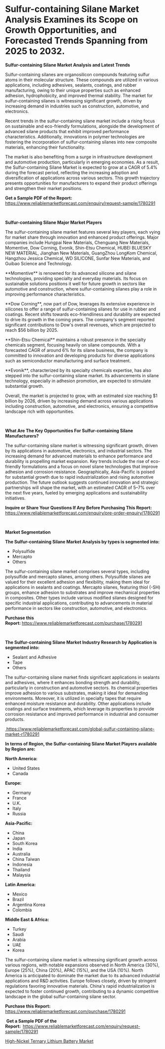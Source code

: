 <p><h1>Sulfur-containing Silane Market Analysis Examines its Scope on Growth Opportunities, and Forecasted Trends Spanning from 2025 to 2032.</h1></p><p><strong>Sulfur-containing Silane Market Analysis and Latest Trends</strong></p>
<p><p>Sulfur-containing silanes are organosilicon compounds featuring sulfur atoms in their molecular structure. These compounds are utilized in various applications, including adhesives, sealants, coatings, and rubber manufacturing, owing to their unique properties such as enhanced adhesion, hydrophobicity, and improved thermal stability. The market for sulfur-containing silanes is witnessing significant growth, driven by increasing demand in industries such as construction, automotive, and electronics.</p><p>Recent trends in the sulfur-containing silane market include a rising focus on sustainable and eco-friendly formulations, alongside the development of advanced silane products that exhibit improved performance characteristics. Additionally, innovations in polymer technologies are fostering the incorporation of sulfur-containing silanes into new composite materials, enhancing their functionality. </p><p>The market is also benefiting from a surge in infrastructure development and automotive production, particularly in emerging economies. As a result, the Sulfur-containing Silane Market is expected to grow at a CAGR of 5.4% during the forecast period, reflecting the increasing adoption and diversification of applications across various sectors. This growth trajectory presents opportunities for manufacturers to expand their product offerings and strengthen their market positions.</p></p>
<p><strong>Get a Sample PDF of the Report:&nbsp;</strong> <a href="https://www.reliablemarketforecast.com/enquiry/request-sample/1780291?utm_campaign=3045&utm_medium=2&utm_source=Github&utm_content=ia&utm_term=25032025&utm_id=sulfur-containing-silane">https://www.reliablemarketforecast.com/enquiry/request-sample/1780291</a></p>
<p>&nbsp;</p>
<p><strong>Sulfur-containing Silane Major Market Players</strong></p>
<p><p>The sulfur-containing silane market features several key players, each vying for market share through innovation and enhanced product offerings. Major companies include Hungpai New Materials, Chenguang New Materials, Momentive, Dow Corning, Evonik, Shin-Etsu Chemical, HUBEI BLUESKY NEW MATERIAL, Jianghan New Materials, GuangZhou LongKom Chemical, Hangzhou Jessica Chemical, WD SILICONE, Sunfar New Materials, and Guibao Science and Technology.</p><p>**Momentive** is renowned for its advanced silicone and silane technologies, providing specialty and everyday materials. Its focus on sustainable solutions positions it well for future growth in sectors like automotive and construction, where sulfur-containing silanes play a role in improving performance characteristics.</p><p>**Dow Corning**, now part of Dow, leverages its extensive experience in silicones to offer a range of sulfur-containing silanes for use in rubber and coatings. Recent shifts towards eco-friendliness and durability are expected to drive its growth in the coming years. The company's segment reported significant contributions to Dow's overall revenues, which are projected to reach $56 billion by 2025.</p><p>**Shin-Etsu Chemical** maintains a robust presence in the specialty chemicals segment, focusing heavily on silane compounds. With a forecasted CAGR of around 6% for its silane business, the company is committed to innovation and developing products for diverse applications such as semiconductor manufacturing and surface treatment.</p><p>**Evonik**, characterized by its specialty chemicals expertise, has also stepped into the sulfur-containing silane market. Its advancements in silane technology, especially in adhesion promotion, are expected to stimulate substantial growth.</p><p>Overall, the market is projected to grow, with an estimated size reaching $1 billion by 2026, driven by increasing demand across various applications including construction, automotive, and electronics, ensuring a competitive landscape rich with opportunities.</p></p>
<p>&nbsp;</p>
<p><strong>What Are The Key Opportunities For Sulfur-containing Silane Manufacturers?</strong></p>
<p><p>The sulfur-containing silane market is witnessing significant growth, driven by its applications in automotive, electronics, and industrial sectors. The increasing demand for advanced materials to enhance performance and durability is propelling market expansion. Key trends include the rise of eco-friendly formulations and a focus on novel silane technologies that improve adhesion and corrosion resistance. Geographically, Asia-Pacific is poised for substantial growth due to rapid industrialization and rising automotive production. The future outlook suggests continued innovation and strategic partnerships will shape the market, with an estimated CAGR of 5–7% over the next five years, fueled by emerging applications and sustainability initiatives.</p></p>
<p><strong>Inquire or Share Your Questions If Any Before Purchasing This Report:</strong> <a href="https://www.reliablemarketforecast.com/enquiry/pre-order-enquiry/1780291?utm_campaign=3045&utm_medium=2&utm_source=Github&utm_content=ia&utm_term=25032025&utm_id=sulfur-containing-silane">https://www.reliablemarketforecast.com/enquiry/pre-order-enquiry/1780291</a></p>
<p>&nbsp;</p>
<p><strong>Market Segmentation</strong></p>
<p><strong>The Sulfur-containing Silane Market Analysis by types is segmented into:</strong></p>
<p><ul><li>Polysulfide</li><li>Mercapto</li><li>Others</li></ul></p>
<p><p>The sulfur-containing silane market comprises several types, including polysulfide and mercapto silanes, among others. Polysulfide silanes are valued for their excellent adhesion and flexibility, making them ideal for applications in sealants and coatings. Mercapto silanes, featuring thiol (-SH) groups, enhance adhesion to substrates and improve mechanical properties in composites. Other types include various modified silanes designed for specific industrial applications, contributing to advancements in material performance in sectors like construction, automotive, and electronics.</p></p>
<p><strong>Purchase this Report:&nbsp;</strong><a href="https://www.reliablemarketforecast.com/purchase/1780291?utm_campaign=3045&utm_medium=2&utm_source=Github&utm_content=ia&utm_term=25032025&utm_id=sulfur-containing-silane">https://www.reliablemarketforecast.com/purchase/1780291</a></p>
<p>&nbsp;</p>
<p><strong>The Sulfur-containing Silane Market Industry Research by Application is segmented into:</strong></p>
<p><ul><li>Sealant and Adhesive</li><li>Tape</li><li>Others</li></ul></p>
<p><p>The sulfur-containing silane market finds significant applications in sealants and adhesives, where it enhances bonding strength and durability, particularly in construction and automotive sectors. Its chemical properties improve adhesion to various substrates, making it ideal for demanding environments. Moreover, it is utilized in specialty tapes that require enhanced moisture resistance and durability. Other applications include coatings and surface treatments, which leverage its properties to provide corrosion resistance and improved performance in industrial and consumer products.</p></p>
<p><a href="https://www.reliablemarketforecast.com/global-sulfur-containing-silane-market-r1780291?utm_campaign=3045&utm_medium=2&utm_source=Github&utm_content=ia&utm_term=25032025&utm_id=sulfur-containing-silane">&nbsp;https://www.reliablemarketforecast.com/global-sulfur-containing-silane-market-r1780291</a></p>
<p><strong>In terms of Region, the Sulfur-containing Silane Market Players available by Region are:</strong></p>
<p>
    <p> <strong> North America: </strong>
        <ul>
            <li>United States</li>
            <li>Canada</li>
        </ul>
        </p> 
    <p> <strong> Europe: </strong>
        <ul>
            <li>Germany</li>
            <li>France</li>
            <li>U.K.</li>
            <li>Italy</li>
            <li>Russia</li>
        </ul>
        </p> 
    <p> <strong> Asia-Pacific: </strong>
        <ul>
            <li>China</li>
            <li>Japan</li>
            <li>South Korea</li>
            <li>India</li>
            <li>Australia</li>
            <li>China Taiwan</li>
            <li>Indonesia</li>
            <li>Thailand</li>
            <li>Malaysia</li>
        </ul>
        </p> 
    <p> <strong> Latin America: </strong>
        <ul>
            <li>Mexico</li>
            <li>Brazil</li>
            <li>Argentina Korea</li>
            <li>Colombia</li>
        </ul>
        </p> 
    <p> <strong> Middle East & Africa: </strong>
        <ul>
            <li>Turkey</li>
            <li>Saudi</li>
            <li>Arabia</li>
            <li>UAE</li>
            <li>Korea</li>
        </ul>
    </p>
    </p>
<p><p>The sulfur-containing silane market is witnessing significant growth across various regions, with notable expansions observed in North America (30%), Europe (25%), China (20%), APAC (15%), and the USA (10%). North America is anticipated to dominate the market due to its advanced industrial applications and R&D activities. Europe follows closely, driven by stringent regulations favoring innovative materials. China's rapid industrialization is expected to foster continued growth, contributing to a dynamic competitive landscape in the global sulfur-containing silane sector.</p></p>
<p><strong>Purchase this Report: </strong><a href="https://www.reliablemarketforecast.com/purchase/1780291?utm_campaign=3045&utm_medium=2&utm_source=Github&utm_content=ia&utm_term=25032025&utm_id=sulfur-containing-silane">https://www.reliablemarketforecast.com/purchase/1780291</a></p>
<p>&nbsp;<strong>Get a Sample PDF of the Report:&nbsp;&nbsp;</strong><a href="https://www.reliablemarketforecast.com/enquiry/request-sample/1780291?utm_campaign=3045&utm_medium=2&utm_source=Github&utm_content=ia&utm_term=25032025&utm_id=sulfur-containing-silane">https://www.reliablemarketforecast.com/enquiry/request-sample/1780291</a></p>
<p><strong></strong></p>
<p><p><a href="https://github.com/ugurgyuri/Market-Research-Report-List-1/blob/main/high-nickel-ternary-lithium-battery-market.md?utm_campaign=3045&utm_medium=2&utm_source=Github&utm_content=ia&utm_term=25032025&utm_id=sulfur-containing-silane">High-Nickel Ternary Lithium Battery Market</a></p></p>